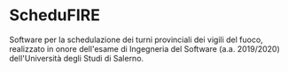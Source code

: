 # ScheduFIRE
Software per la schedulazione dei turni provinciali dei vigili del fuoco, realizzato in onore dell'esame di Ingegneria del Software (a.a. 2019/2020) dell'Università degli Studi di Salerno.

